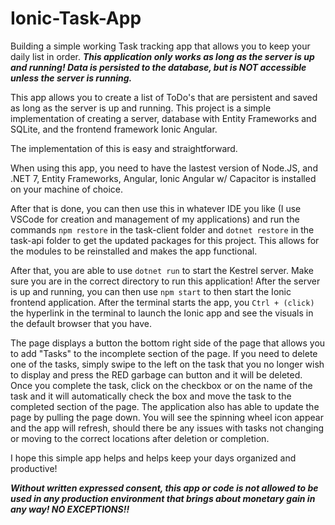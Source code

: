 # Ionic-Task-App
Building a simple working Task tracking app that allows you to keep your daily list in order.
***This application only works as long as the server is up and running! Data is persisted to the database, but is NOT accessible unless the server is running.*** 

This app allows you to create a list of ToDo's that are persistent and saved as long as the server is up and running. This project is a simple implementation of creating a server, database with Entity Frameworks and SQLite, and the frontend framework Ionic Angular. 

The implementation of this is easy and straightforward. 

When using this app, you need to have the lastest version of Node.JS, and .NET 7, Entity Frameworks, Angular, Ionic Angular w/ Capacitor is installed on your machine of choice. 

After that is done, you can then use this in whatever IDE you like (I use VSCode for creation and management of my applications) and run the commands ```npm restore``` in the task-client folder and ```dotnet restore``` in the task-api folder to get the updated packages for this project. This allows for the modules to be reinstalled and makes the app functional.

After that, you are able to use ```dotnet run``` to start the Kestrel server. Make sure you are in the correct directory to run this application! After the server is up and running, you can then use ```npm start``` 
 to then start the Ionic frontend application. After the terminal starts the app, you ```Ctrl + (click)``` the hyperlink in the terminal to launch the Ionic app and see the visuals in the default browser that you have. 

 The page displays a button the bottom right side of the page that allows you to add "Tasks" to the incomplete section of the page. 
 If you need to delete one of the tasks, simply swipe to the left on the task that you no longer wish to display and press the RED garbage can button and it will be deleted. 
 Once you complete the task, click on the checkbox or on the name of the task and it will automatically check the box and move the task to the completed section of the page. 
 The application also has able to update the page by pulling the page down. You will see the spinning wheel icon appear and the app will refresh, should there be any issues with tasks not changing or moving to the correct locations after deletion or completion.

 I hope this simple app helps and helps keep your days organized and productive!

 ***Without written expressed consent, this app or code is not allowed to be used in any production environment that brings about monetary gain in any way! NO EXCEPTIONS!!*** 
